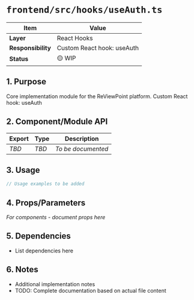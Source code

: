 # `frontend/src/hooks/useAuth.ts`

| Item               | Value                                                              |
| ------------------ | ------------------------------------------------------------------ |
| **Layer**          | React Hooks                                                           |
| **Responsibility** | Custom React hook: useAuth                                                   |
| **Status**         | 🟡 WIP                                                            |

## 1. Purpose

Core implementation module for the ReViewPoint platform. Custom React hook: useAuth

## 2. Component/Module API

| Export       | Type     | Description            |
| ------------ | -------- | ---------------------- |
| *TBD*        | *TBD*    | *To be documented*     |

## 3. Usage

```typescript
// Usage examples to be added
```

## 4. Props/Parameters

*For components - document props here*

## 5. Dependencies

- List dependencies here

## 6. Notes

- Additional implementation notes
- TODO: Complete documentation based on actual file content
